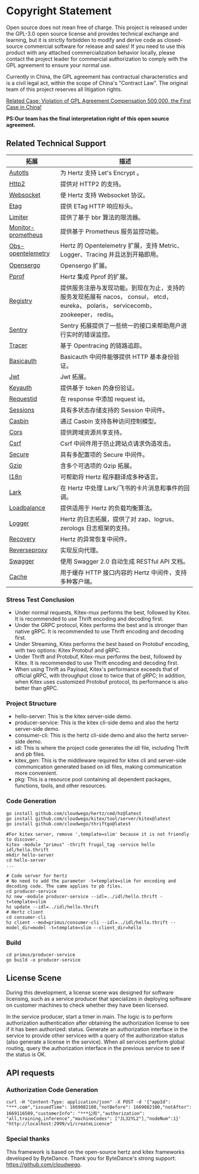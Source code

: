 # Copyright Statement

Open source does not mean free of charge. This project is released under the GPL-3.0 open source license and provides technical exchange and learning, but it is strictly forbidden to modify and derive code as closed-source commercial software for release and sales! If you need to use this product with any attached commercialization behavior locally, please contact the project leader for commercial authorization to comply with the GPL agreement to ensure your normal use.

Currently in China, the GPL agreement has contractual characteristics and is a civil legal act, within the scope of China's "Contract Law". The original team of this project reserves all litigation rights.

[Related Case: Violation of GPL Agreement Compensation 500,000, the First Case in China!](https://mp.weixin.qq.com/s/YQ6sNjbDS-P7BViLZIsaoA)

**PS:Our team has the final interpretation right of this open source agreement.**

## Related Technical Support

| 拓展                                                                                                 | 描述                                                                                                |
|----------------------------------------------------------------------------------------------------|---------------------------------------------------------------------------------------------------|
| [Autotls](https://github.com/hertz-contrib/autotls)                                                | 为 Hertz 支持 Let's Encrypt 。                                                                        |
| [Http2](https://github.com/hertz-contrib/http2)                                                    | 提供对 HTTP2 的支持。                                                                                    |
| [Websocket](https://github.com/hertz-contrib/websocket)                                            | 使 Hertz 支持 Websocket 协议。                                                                          |
| [Etag](https://github.com/hertz-contrib/etag)                                                      | 提供 ETag HTTP 响应标头。                                                                                |
| [Limiter](https://github.com/hertz-contrib/limiter)                                                | 提供了基于 bbr 算法的限流器。                                                                                 |
| [Monitor-prometheus](https://github.com/hertz-contrib/monitor-prometheus)                          | 提供基于 Prometheus 服务监控功能。                                                                           |
| [Obs-opentelemetry](https://github.com/hertz-contrib/obs-opentelemetry)                            | Hertz 的 Opentelemetry 扩展，支持 Metric、Logger、Tracing 并且达到开箱即用。                                       |
| [Opensergo](https://github.com/hertz-contrib/opensergo)                                            | Opensergo 扩展。                                                                                     |
| [Pprof](https://github.com/hertz-contrib/pprof)                                                    | Hertz 集成 Pprof 的扩展。                                                                               |
| [Registry](https://github.com/hertz-contrib/registry)                                              | 提供服务注册与发现功能。到现在为止，支持的服务发现拓展有 nacos， consul， etcd， eureka， polaris， servicecomb， zookeeper， redis。 |
| [Sentry](https://github.com/hertz-contrib/hertzsentry)                                             | Sentry 拓展提供了一些统一的接口来帮助用户进行实时的错误监控。                                                                |
| [Tracer](https://github.com/hertz-contrib/tracer)                                                  | 基于 Opentracing 的链路追踪。                                                                             |
| [Basicauth](https://github.com/cloudwego/hertz/tree/develop/pkg/app/middlewares/server/basic_auth) | Basicauth 中间件能够提供 HTTP 基本身份验证。                                                                    |
| [Jwt](https://github.com/hertz-contrib/jwt)                                                        | Jwt 拓展。                                                                                           |
| [Keyauth](https://github.com/hertz-contrib/keyauth)                                                | 提供基于 token 的身份验证。                                                                                 |
| [Requestid](https://github.com/hertz-contrib/requestid)                                            | 在 response 中添加 request id。                                                                        |
| [Sessions](https://github.com/hertz-contrib/sessions)                                              | 具有多状态存储支持的 Session 中间件。                                                                           |
| [Casbin](https://github.com/hertz-contrib/casbin)                                                  | 通过 Casbin 支持各种访问控制模型。                                                                             |
| [Cors](https://github.com/hertz-contrib/cors)                                                      | 提供跨域资源共享支持。                                                                                       |
| [Csrf](https://github.com/hertz-contrib/csrf)                                                      | Csrf 中间件用于防止跨站点请求伪造攻击。                                                                            |
| [Secure](https://github.com/hertz-contrib/secure)                                                  | 具有多配置项的 Secure 中间件。                                                                               |
| [Gzip](https://github.com/hertz-contrib/gzip)                                                      | 含多个可选项的 Gzip 拓展。                                                                                  |
| [I18n](https://github.com/hertz-contrib/i18n)                                                      | 可帮助将 Hertz 程序翻译成多种语言。                                                                             |
| [Lark](https://github.com/hertz-contrib/lark-hertz)                                                | 在 Hertz 中处理 Lark/飞书的卡片消息和事件的回调。                                                                   |
| [Loadbalance](https://github.com/hertz-contrib/loadbalance)                                        | 提供适用于 Hertz 的负载均衡算法。                                                                              |
| [Logger](https://github.com/hertz-contrib/logger)                                                  | Hertz 的日志拓展，提供了对 zap、logrus、zerologs 日志框架的支持。                                                     |
| [Recovery](https://github.com/cloudwego/hertz/tree/develop/pkg/app/middlewares/server/recovery)    | Hertz 的异常恢复中间件。                                                                                   |
| [Reverseproxy](https://github.com/hertz-contrib/reverseproxy)                                      | 实现反向代理。                                                                                           |
| [Swagger](https://github.com/hertz-contrib/swagger)                                                | 使用 Swagger 2.0 自动生成 RESTful API 文档。                                                               |
| [Cache](https://github.com/hertz-contrib/cache)                                                    | 用于缓存 HTTP 接口内容的 Hertz 中间件，支持多种客户端。                                                                |


### Stress Test Conclusion
- Under normal requests, Kitex-mux performs the best, followed by Kitex. It is recommended to use Thrift encoding and decoding first.
- Under the GRPC protocol, Kitex performs the best and is stronger than native gRPC. It is recommended to use Thrift encoding and decoding first.
- Under Streaming, Kitex performs the best based on Protobuf encoding, with two options: Kitex Protobuf and gRPC.
- Under Thrift and Protobuf, Kitex-mux performs the best, followed by Kitex. It is recommended to use Thrift encoding and decoding first.
- When using Thrift as Payload, Kitex's performance exceeds that of official gRPC, with throughput close to twice that of gRPC; In addition, when Kitex uses customized Protobuf protocol, its performance is also better than gRPC.

### Project Structure

- hello-server: This is the kitex server-side demo. 
- producer-service: This is the kitex cli-side demo and also the hertz server-side demo. 
- consumer-cli: This is the hertz cli-side demo and also the hertz server-side demo.
- idl: This is where the project code generates the idl file, including Thrift and pb files.
- kitex_gen: This is the middleware required for kitex cli and server-side communication generated based on idl files, making communication more convenient.
- pkg: This is a resource pool containing all dependent packages, functions, tools, and other resources.

### Code Generation

```
go install github.com/cloudwego/hertz/cmd/hz@latest
go install github.com/cloudwego/kitex/tool/server/kitex@latest
go install github.com/cloudwego/thriftgo@latest

#For kitex server, remove ',template=slim' because it is not friendly to discover.
kitex -module "primus" -thrift frugal_tag -service hello idl/hello.thrift
mkdir hello-server
cd hello-server
...

# Code server for hertz
# No need to add the parameter -t=template=slim for encoding and decoding code. The same applies to pb files.
cd producer-service
hz new -module producer-service --idl=../idl/hello.thrift -t=template=slim
hz update --idl=../idl/hello.thrift
# Hertz client
cd consumer-cli
hz client --mod=primus/consumer-cli --idl=../idl/hello.thrift --model_dir=model -t=template=slim --client_dir=hello
```
### Build
```
cd primus/producer-service
go build -o producer-service
```

## License Scene
During this development, a license scene was designed for software licensing, such as a service producer that specializes in deploying software on customer machines to check whether they have been licensed.

In the service producer, start a timer in main. The logic is to perform authorization authentication after obtaining the authorization license to see if it has been authorized: status.
Generate an authorization interface in the service to provide other services with a query of the authorization status (also generate a license in the service).
When all services perform global routing, query the authorization interface in the previous service to see if the status is OK.

## API requests

### Authorization Code Generation

```
curl -H "Content-Type: application/json" -X POST -d '{"appId": "***.com","issuedTime": 1669082100,"notBefore": 1669082100,"notAfter": 1669116589,"customerInfo": "***公司","authorization": "all,training,inference","machineCodes": ["JL32YL2"],"nodeNum":1}' "http://localhost:2999/v1/createLicence"
```

### Special thanks

This framework is based on the open-source hertz and kitex frameworks developed by ByteDance. Thank you for ByteDance's strong support: https://github.com/cloudwego.
